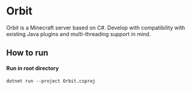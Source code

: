 # Orbit

Orbit is a Minecraft server based on C#. Develop with compatibility with existing Java plugins and multi-threading support in mind.




## How to run


#### Run in root directory

```http
dotnet run --project Orbit.csproj
```
